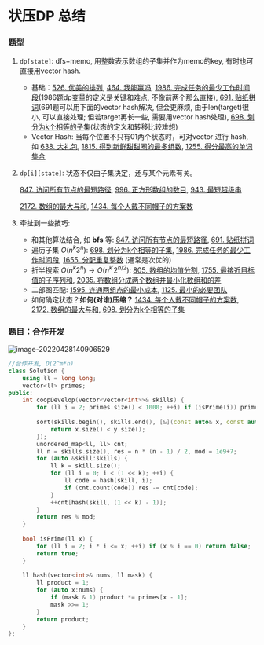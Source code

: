 # 状压DP 总结

### 题型

1. `dp[state]`: dfs+memo, 用整数表示数组的子集并作为memo的key, 有时也可直接用vector hash.
   - 基础：[526. 优美的排列](https://leetcode.cn/problems/beautiful-arrangement/), [464. 我能赢吗](https://leetcode.cn/problems/can-i-win/), [1986. 完成任务的最少工作时间段](https://leetcode.cn/problems/minimum-number-of-work-sessions-to-finish-the-tasks/)(1986题dp变量的定义是关键和难点, 不像前两个那么直接), [691. 贴纸拼词](https://leetcode.cn/problems/stickers-to-spell-word/)(691题可以用下面的vector hash解决, 但会更麻烦, 由于len(target)很小, 可以直接处理; 但若target再长一些, 需要用vector hash处理), [698. 划分为k个相等的子集](https://leetcode.cn/problems/partition-to-k-equal-sum-subsets/)(状态的定义和转移比较难想)
   - Vector Hash: 当每个位置不只有01两个状态时，可对vector 进行 hash, 如 [638. 大礼包](https://leetcode.cn/problems/shopping-offers/), [1815. 得到新鲜甜甜圈的最多组数](https://leetcode.cn/problems/maximum-number-of-groups-getting-fresh-donuts/), [1255. 得分最高的单词集合](https://leetcode.cn/problems/maximum-score-words-formed-by-letters/)

2. `dp[i][state]`: 状态不仅由子集决定，还与某个元素有关。

   [847. 访问所有节点的最短路径](https://leetcode.cn/problems/shortest-path-visiting-all-nodes/), [996. 正方形数组的数目](https://leetcode.cn/problems/number-of-squareful-arrays/), [943. 最短超级串](https://leetcode.cn/problems/find-the-shortest-superstring/)

   [2172. 数组的最大与和](https://leetcode.cn/problems/maximum-and-sum-of-array/), [1434. 每个人戴不同帽子的方案数](https://leetcode.cn/problems/number-of-ways-to-wear-different-hats-to-each-other/)

3. 牵扯到一些技巧: 
   - 和其他算法结合, 如 **bfs** 等: [847. 访问所有节点的最短路径](https://leetcode.cn/problems/shortest-path-visiting-all-nodes/), [691. 贴纸拼词](https://leetcode.cn/problems/stickers-to-spell-word/) 
   - 遍历子集 $O(n^k3^n)$: [698. 划分为k个相等的子集](https://leetcode.cn/problems/partition-to-k-equal-sum-subsets/), [1986. 完成任务的最少工作时间段](https://leetcode.cn/problems/minimum-number-of-work-sessions-to-finish-the-tasks/), [1655. 分配重复整数](https://leetcode.cn/problems/distribute-repeating-integers/) (通常是次优的) 
   - 折半搜索 $O(n^k2^n)\rightarrow O(n^{k'}2^{n/2})$: [805. 数组的均值分割](https://leetcode.cn/problems/split-array-with-same-average/), [1755. 最接近目标值的子序列和](https://leetcode.cn/problems/closest-subsequence-sum/), [2035. 将数组分成两个数组并最小化数组和的差](https://leetcode.cn/problems/partition-array-into-two-arrays-to-minimize-sum-difference/) 
   - 二部图匹配: [1595. 连通两组点的最小成本](https://leetcode.cn/problems/minimum-cost-to-connect-two-groups-of-points/), [1125. 最小的必要团队](https://leetcode.cn/problems/smallest-sufficient-team/)
   - 如何确定状态？**如何(对谁)压缩？** [1434. 每个人戴不同帽子的方案数](https://leetcode.cn/problems/number-of-ways-to-wear-different-hats-to-each-other/), [2172. 数组的最大与和](https://leetcode.cn/problems/maximum-and-sum-of-array/), [698. 划分为k个相等的子集](https://leetcode.cn/problems/partition-to-k-equal-sum-subsets/) 



### 题目：合作开发

![image-20220428140906529](C:\Users\19751\AppData\Roaming\Typora\typora-user-images\image-20220428140906529.png)

```cpp
//合作开发, O(2^m*n)
class Solution {
    using ll = long long;
    vector<ll> primes;
public:
    int coopDevelop(vector<vector<int>>& skills) {
        for (ll i = 2; primes.size() < 1000; ++i) if (isPrime(i)) primes.push_back(i);
        
        sort(skills.begin(), skills.end(), [&](const auto& x, const auto& y){
            return x.size() < y.size();
        });
        unordered_map<ll, ll> cnt;
        ll n = skills.size(), res = n * (n - 1) / 2, mod = 1e9+7;
        for (auto &skill:skills) {
            ll k = skill.size();
            for (ll i = 0; i < (1 << k); ++i) {
                ll code = hash(skill, i);
                if (cnt.count(code)) res -= cnt[code];
            }
            ++cnt[hash(skill, (1 << k) - 1)];
        }
        return res % mod;
    }
    
    bool isPrime(ll x) {
        for (ll i = 2; i * i <= x; ++i) if (x % i == 0) return false;
        return true;
    }
    
    ll hash(vector<int>& nums, ll mask) {
        ll product = 1;
        for (auto x:nums) {
            if (mask & 1) product *= primes[x - 1];
            mask >>= 1;
        }
        return product;
    }
};
```

